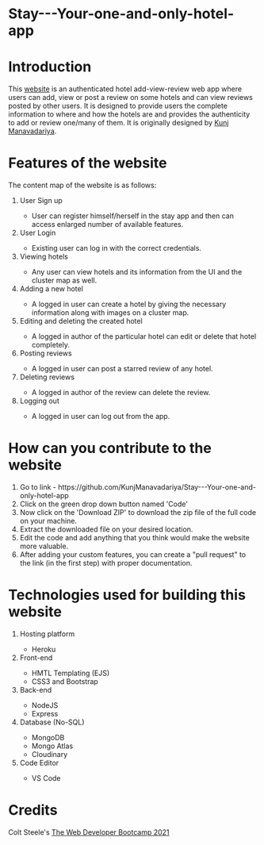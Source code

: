 # Stay---Your-one-and-only-hotel-app
# Introduction

This <a href="https://stay--hotel.herokuapp.com/">website</a> is an authenticated hotel add-view-review  web app where users can add, view or post a review on some hotels and can view reviews posted by other users. It is designed to provide users the complete information to where and how the hotels are and provides the authenticity to add or review one/many of them.
It is originally designed by <a href="https://www.linkedin.com/in/kunjmanavadariya/">Kunj Manavadariya</a>.

# Features of the website
The content map of the website is as follows:
<ol><li>User Sign up</li>
	<ul>
	<li>User can register himself/herself in the stay app and then can access enlarged number of available features.</li>
	</ul>
<li>User Login</li>
	<ul>
	<li>Existing user can log in with the correct credentials.</li>
	</ul>
  <li>Viewing hotels</li>
  <ul>
	<li>Any user can view hotels and its information from the UI and the cluster map as well.</li>
	</ul>
<li>Adding a new hotel</li>
	<ul>
	<li>A logged in user can create a hotel by giving the necessary information along with images on a cluster map.</li>
	</ul>
<li>Editing and deleting the created hotel</li>
  <ul>
	<li>A logged in author of the particular hotel can edit or delete that hotel completely.</li>
	</ul>
<li>Posting reviews</li>
  <ul>
	<li>A logged in user can post a starred review of any hotel.</li>
	</ul>
  <li>Deleting reviews</li>
  <ul>
	<li>A logged in author of the review can delete the review.</li>
	</ul>
  <li>Logging out</li>
  <ul>
	<li>A logged in user can log out from the app.</li>
	</ul>
</ol>



# How can you contribute to the website
<ol>
<li> Go to link - https://github.com/KunjManavadariya/Stay---Your-one-and-only-hotel-app</li>
<li> Click on the green drop down button named 'Code'</li>
<li> Now click on the 'Download ZIP' to download the zip file of the full code on your machine.</li>
<li> Extract the downloaded file on your desired location.</li>
<li> Edit the code and add anything that you think would make the website more valuable.</li>
<li> After adding your custom features, you can create a "pull request" to the link (in the first step) with proper documentation.</li>
</ol>



# Technologies used for building this website
<ol>
	<li>Hosting platform</li>
	<ul>
		<li>Heroku</li>
	</ul>
<li>Front-end</li>
	<ul>
		<li>HMTL Templating (EJS)</li>
		<li>CSS3 and Bootstrap</li>
	</ul>
<li>Back-end</li>
	<ul>
		<li>NodeJS</li>
		<li>Express</li>
	</ul>
<li>Database (No-SQL)</li>
	<ul>
		<li>MongoDB</li>
		<li>Mongo Atlas</li>
		<li>Cloudinary</li>
	</ul>
<li>Code Editor</li>
	<ul>
		<li>VS Code</li>
	</ul>
</ol>


# Credits

Colt Steele's <a href="https://www.udemy.com/course/the-web-developer-bootcamp/">The Web Developer Bootcamp 2021</a>


